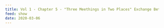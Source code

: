 ```yaml
---
title: Vol 1 - Chapter 5 - "Three Meethings in Two Places" Exchange Between Eternity and the Present Moment
feed: show
date: 2020-03-06
---
```

